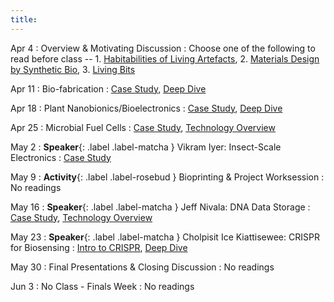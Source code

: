 ```yaml
---
title:
---
```


Apr 4
: Overview & Motivating Discussion
  : Choose one of the following to read before class -- 1. [Habitabilities of Living Artefacts](https://doi.org/10.57698/v16i2.05), 2. [Materials Design by Synthetic Bio](https://doi-org.offcampus.lib.washington.edu/10.1038/s41578-020-00265-w), 3. [Living Bits](https://doi.org/10.1145/3384657.3384783)

Apr 11
: Bio-fabrication
  : [Case Study](https://dl.acm.org/doi/10.1145/3563657.3596132), [Deep Dive](https://www.nature.com/articles/s41467-017-01084-4)

Apr 18
: Plant Nanobionics/Bioelectronics
  : [Case Study](https://doi-org.offcampus.lib.washington.edu/10.1002/adma.202005683), [Deep Dive](https://pubs.acs.org/doi/full/10.1021/ja410433b)
  
Apr 25
: Microbial Fuel Cells
  : [Case Study](https://ieeexplore-ieee-org.offcampus.lib.washington.edu/abstract/document/9937297), [Technology Overview](https://www.sciencedirect.com/science/article/pii/S0048969723013736)

May 2
: **Speaker**{: .label .label-matcha } Vikram Iyer: Insect-Scale Electronics
  : [Case Study](https://www.science.org/doi/full/10.1126/scirobotics.abb0839)

May 9
: **Activity**{: .label .label-rosebud } Bioprinting & Project Worksession
  : No readings

May 16
: **Speaker**{: .label .label-matcha } Jeff Nivala: DNA Data Storage
  : [Case Study](https://www.nature.com/articles/s41589-020-00711-4), [Technology Overview](https://www.nature.com/articles/s41576-019-0125-3)

May 23
: **Speaker**{: .label .label-matcha } Cholpisit Ice Kiattisewee: CRISPR for Biosensing
  : [Intro to CRISPR](https://innovativegenomics.org/crisprpedia/), [Deep Dive](https://www-annualreviews-org.offcampus.lib.washington.edu/content/journals/10.1146/annurev-chembioeng-100522-114706)

May 30
: Final Presentations & Closing Discussion
  : No readings

Jun 3
: No Class - Finals Week
  : No readings